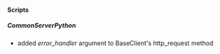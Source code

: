 
#### Scripts
##### CommonServerPython
- added *error_handler* argument to BaseClient's http_request method
